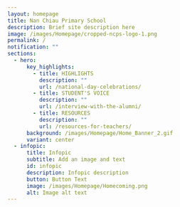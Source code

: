 ```yaml
---
layout: homepage
title: Nan Chiau Primary School
description: Brief site description here
image: /images/Homepage/cropped-ncps-logo-1.png
permalink: /
notification: ""
sections:
  - hero:
      key_highlights:
        - title: HIGHLIGHTS
          description: ""
          url: /national-day-celebrations/
        - title: STUDENT'S VOICE
          description: ""
          url: /interview-with-the-alumni/
        - title: RESOURCES
          description: ""
          url: /resources-for-teachers/
      background: /images/Homepage/Home_Banner_2.gif
      variant: center
  - infopic:
      title: Infopic
      subtitle: Add an image and text
      id: infopic
      description: Infopic description
      button: Button Text
      image: /images/Homepage/Homecoming.png
      alt: Image alt text
---
```

